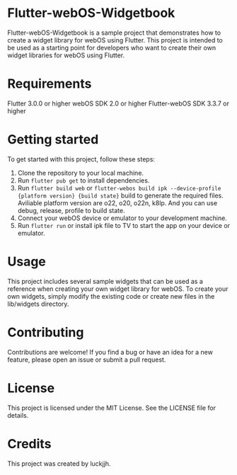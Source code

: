 # Flutter-webOS-Widgetbook
Flutter-webOS-Widgetbook is a sample project that demonstrates how to create a widget library for webOS using Flutter. This project is intended to be used as a starting point for developers who want to create their own widget libraries for webOS using Flutter.

# Requirements
Flutter 3.0.0 or higher
webOS SDK 2.0 or higher
Flutter-webOS SDK 3.3.7 or higher
# Getting started
To get started with this project, follow these steps:

1. Clone the repository to your local machine.
2. Run `flutter pub get` to install dependencies.
3. Run `flutter build web` or `flutter-webos build ipk --device-profile {platform version} {build state}` build to generate the required files. Aviliable platform version are o22, o20, o22n, k8lp. And you can use debug, release, profile to build state.
4. Connect your webOS device or emulator to your development machine.
5. Run `flutter run` or install ipk file to TV to start the app on your device or emulator.
# Usage
This project includes several sample widgets that can be used as a reference when creating your own widget library for webOS. To create your own widgets, simply modify the existing code or create new files in the lib/widgets directory.

# Contributing
Contributions are welcome! If you find a bug or have an idea for a new feature, please open an issue or submit a pull request.

# License
This project is licensed under the MIT License. See the LICENSE file for details.

# Credits
This project was created by luckjjh.
